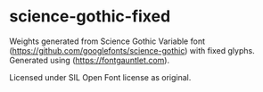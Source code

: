 # science-gothic-fixed
Weights generated from Science Gothic Variable font (https://github.com/googlefonts/science-gothic) with fixed glyphs.
Generated using (https://fontgauntlet.com).

Licensed under SIL Open Font license as original.
